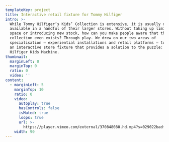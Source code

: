 ```yaml
---
templateKey: project
title: Interactive retail fixture for Tommy Hilfiger
intro: >-
  While Tommy Hilfiger’s Kids’ Collection is extensive, it is usually only
  available in a handful of their larger stores. Without taking up limited floor
  space or introducing new stock, how can you make people aware that the
  collection even exists? Through play. We drew on our two areas of
  specialisation – experiential installations and retail platforms – to create
  an interactive store fixture that provides a solution to the puzzle: the Tommy
  Hilfiger Kids Machine.
thumbnail:
  marginLeft: 0
  marginTop: 0
  ratio: 0
  video: ''
content:
  - marginLeft: 5
    marginTop: 10
    ratio: 0
    video:
      autoplay: true
      hasControls: false
      isMuted: true
      loops: true
      url: >-
        https://player.vimeo.com/external/370848080.hd.mp4?s=029022badf948ec7d53dc83dd22cca19551a59c9&profile_id=175
    width: 90
---
```


